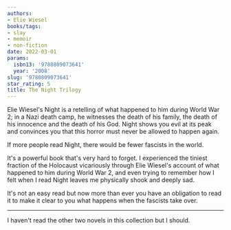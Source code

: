 ```yaml
---
authors:
- Elie Wiesel
books/tags:
- slay
- memoir
- non-fiction
date: 2022-03-01
params:
  isbn13: '9780809073641'
  year: '2008'
slug: '9780809073641'
star_rating: 5
title: The Night Trilogy
---
```


Elie Wiesel's Night is a retelling of what happened to him during World War 2; in a Nazi death camp, he witnesses the death of his family, the death of his innocence and the death of his God. Night shows you evil at its peak and convinces you that this horror must never be allowed to happen again.

<!--more-->

If more people read Night, there would be fewer fascists in the world.

It's a powerful book that's very hard to forget. I experienced the tiniest fraction of the Holocaust vicariously through Elie Wiesel's account of what happened to him during World War 2, and even trying to remember how I felt when I read Night leaves me physically shook and deeply sad.

It's not an easy read but now more than ever you have an obligation to read it to make it clear to you what happens when the fascists take over.

---

I haven't read the other two novels in this collection but I should.